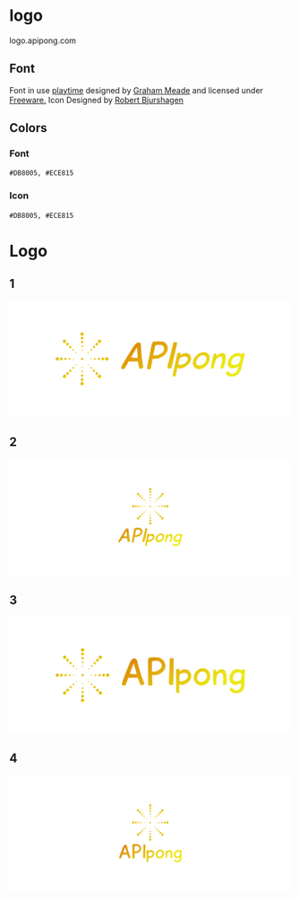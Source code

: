 # logo
logo.apipong.com


## Font

Font in use <a target="_blank" href="https://www.fontsquirrel.com/fonts/playtime-with-hot-toddies">playtime</a> designed by
<a target="_blank" href="http://www.moorstation.org/typoasis/designers/gemnew/w01.htm">Graham Meade</a>
and licensed under
<a target="_blank" href="https://www.fontsquirrel.com/license/playtime-with-hot-toddies">Freeware.</a>
Icon Designed by
<a target="_blank" href="https://thenounproject.com/robert.bjurshagen">Robert Bjurshagen</a>


## Colors 

### Font

    #DB8005, #ECE815
    
### Icon

    #DB8005, #ECE815



# Logo

## 1
![1/cover.png](1/cover.png)

## 2
![2/cover.png](2/cover.png)

## 3
![3/cover.png](3/cover.png)

## 4
![4/cover.png](4/cover.png)
